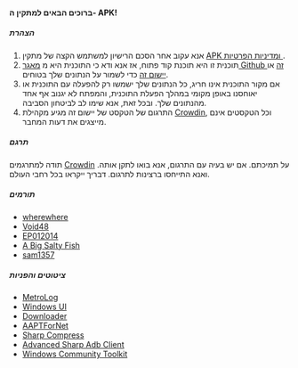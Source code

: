 #### ברוכים הבאים למתקין ה- APK!

##### הצהרת
1. אנא עקוב אחר הסכם הרישיון למשתמש הקצה של מתקין [APK ומדיניות הפרטיות ](https://github.com/Paving-Base/APK-Installer/blob/main/Privacy.md).
2. תוכנית זו היא תוכנת קוד פתוח, אז אנא ודא כי התוכנית היא מ [מאגר Github זה](https://github.com/Paving-Base/APK-Installer) או [יישום זה](https://apps.microsoft.com/store/detail/9P2JFQ43FPPG) כדי לשמור על הנתונים שלך בטוחים.
3. אם מקור התוכנית אינו חריג, כל הנתונים שלך ישמשו רק להפעלה עם התוכנית או יאוחסנו באופן מקומי במהלך הפעלת התוכנית, והמפתח לא יגנוב אף אחד מהנתונים שלך. ובכל זאת, אנא שימו לב לביטחון הסביבה.
4. התרגום של הטקסט של יישום זה מגיע מקהילת [Crowdin](https://crowdin.com/project/APKInstaller "Crowdin"), וכל הטקסטים אינם מייצגים את דעות המחבר.

##### תרגם
תודה למתרגמים [Crowdin](https://crowdin.com/project/APKInstaller "Crowdin") על תמיכתם. אם יש בעיה עם התרגום, אנא בואו לתקן אותה. ואנא התייחסו ברצינות לתרגום. דבריך ייקראו בכל רחבי העולם.

##### תורמים
- [wherewhere](https://github.com/wherewhere)
- [Void48](https://github.com/Void48)
- [EP012014](https://github.com/EP012014)
- [A Big Salty Fish](https://github.com/bigsaltyfishes)
- [sam1357](https://github.com/sam1357)

##### ציטוטים והפניות
- [MetroLog](https://github.com/roubachof/MetroLog "MetroLog")
- [Windows UI](https://github.com/microsoft/microsoft-ui-xaml "Windows UI")
- [Downloader](https://github.com/bezzad/Downloader "Downloader")
- [AAPTForNet](https://github.com/canheo136/QuickLook.Plugin.ApkViewer "AAPTForNet")
- [Sharp Compress](https://github.com/adamhathcock/sharpcompress "Sharp Compress")
- [Advanced Sharp Adb Client](https://github.com/yungd1plomat/AdvancedSharpAdbClient "Advanced Sharp Adb Client")
- [Windows Community Toolkit](https://github.com/CommunityToolkit/WindowsCommunityToolkit "Windows Community Toolkit")